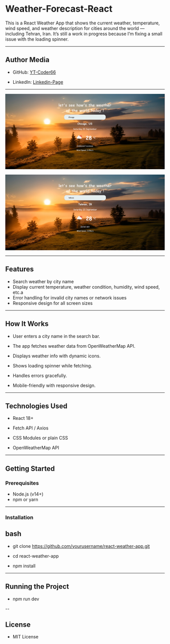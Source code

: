 # Weather-Forecast-React

This is a React Weather App that shows the current weather, temperature, wind speed, and weather description for cities around the world — including Tehran, Iran. It’s still a work in progress because I’m fixing a small issue with the loading spinner.

---

## Author Media

- GitHub: [YT-Coder66](https://github.com/YT-coder66/)
    
- LinkedIn: [Linkedin-Page](https://www.linkedin.com/in/yasin-tajali-malek-jahan-reactdev/)

---

![Weather App Screenshot](./screenshots/weather-app2.png)

![Weather App Screenshot](./screenshots/weather-app.png)

---

## Features

- Search weather by city name
- Display current temperature, weather condition, humidity, wind speed, etc.a
- Error handling for invalid city names or network issues
- Responsive design for all screen sizes

---

## How It Works

- User enters a city name in the search bar.

- The app fetches weather data from OpenWeatherMap API.

- Displays weather info with dynamic icons.

- Shows loading spinner while fetching.

- Handles errors gracefully.

- Mobile-friendly with responsive design.

---

## Technologies Used

- React 18+

- Fetch API / Axios

- CSS Modules or plain CSS

-  OpenWeatherMap API

---

## Getting Started

### Prerequisites

- Node.js (v14+)
- npm or yarn

---

### Installation

## bash
- git clone https://github.com/yourusername/react-weather-app.git

- cd react-weather-app

- npm install

---

## Running the Project
- npm run dev

--

## License

- MIT License